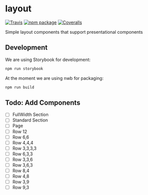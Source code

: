 # layout

[![Travis][build-badge]][build]
[![npm package][npm-badge]][npm]
[![Coveralls][coveralls-badge]][coveralls]

Simple layout components that support presentational components

## Development
We are using Storybook for development:

```Bash
npm run storybook
```

At the moment we are using nwb for packaging:

```Bash
npm run build
```

## Todo: Add Components
 - [ ] FullWidth Section
 - [ ] Standard Section
 - [ ] Page
 - [ ] Row 12
 - [ ] Row 6,6
 - [ ] Row 4,4,4
 - [ ] Row 3,3,3,3
 - [ ] Row 6,3,3
 - [ ] Row 3,3,6
 - [ ] Row 3,6,3
 - [ ] Row 8,4
 - [ ] Row 4,8
 - [ ] Row 3,9
 - [ ] Row 9,3

[build-badge]: https://img.shields.io/travis/user/repo/master.png?style=flat-square
[build]: https://travis-ci.org/user/repo

[npm-badge]: https://img.shields.io/npm/v/npm-package.png?style=flat-square
[npm]: https://www.npmjs.org/package/npm-package

[coveralls-badge]: https://img.shields.io/coveralls/user/repo/master.png?style=flat-square
[coveralls]: https://coveralls.io/github/user/repo
